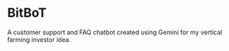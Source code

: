 # BitBoT
A customer support and FAQ chatbot created using Gemini for my vertical farming investor idea.
